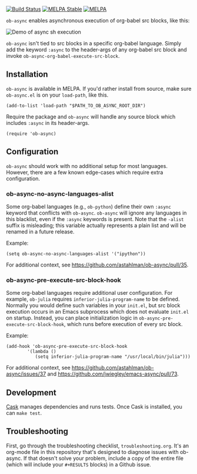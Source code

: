 [![Build Status](https://travis-ci.org/astahlman/ob-async.svg?branch=master)](https://travis-ci.org/astahlman/ob-async)
[![MELPA Stable](https://stable.melpa.org/packages/ob-async-badge.svg)](https://stable.melpa.org/#/ob-async)
[![MELPA](https://melpa.org/packages/ob-async-badge.svg)](https://melpa.org/#/ob-async)

`ob-async` enables asynchronous execution of org-babel src blocks,
like this:

![Demo of async sh execution](readme-demo.gif)

`ob-async` isn't tied to src blocks in a specific org-babel
language. Simply add the keyword `:async` to the header-args of any
org-babel src block and invoke `ob-async-org-babel-execute-src-block`.

## Installation

`ob-async` is available in MELPA. If you'd rather install from source,
make sure `ob-async.el` is on your `load-path`, like this.

    (add-to-list 'load-path "$PATH_TO_OB_ASYNC_ROOT_DIR")

Require the package and `ob-async` will handle any source block which
includes `:async` in its header-args.

    (require 'ob-async)

## Configuration

`ob-async` should work with no additional setup for most
languages. However, there are a few known edge-cases which require
extra configuration.

### ob-async-no-async-languages-alist

Some org-babel languages (e.g., `ob-python`) define their own `:async`
keyword that conflicts with `ob-async`. `ob-async` will ignore any
languages in this blacklist, even if the `:async` keywords is
present. Note that the `-alist` suffix is misleading; this variable
actually represents a plain list and will be renamed in a future
release.

Example:

    (setq ob-async-no-async-languages-alist '("ipython"))

For additional context, see
https://github.com/astahlman/ob-async/pull/35.

### ob-async-pre-execute-src-block-hook

Some org-babel languages require additional user configuration. For
example, `ob-julia` requires `inferior-julia-program-name` to be
defined. Normally you would define such variables in your `init.el`,
but src block execution occurs in an Emacs subprocess which does not
evaluate `init.el` on startup. Instead, you can place initialization
logic in `ob-async-pre-execute-src-block-hook`, which runs before
execution of every src block.

Example:

    (add-hook 'ob-async-pre-execute-src-block-hook
            '(lambda ()
               (setq inferior-julia-program-name "/usr/local/bin/julia")))


For additional context, see
https://github.com/astahlman/ob-async/issues/37 and
https://github.com/jwiegley/emacs-async/pull/73.

## Development

[Cask](https://github.com/cask/cask) manages dependencies and runs
tests. Once Cask is installed, you can `make test`.

## Troubleshooting

First, go through the troubleshooting checklist,
`troubleshooting.org`. It's an org-mode file in this repository that's
designed to diagnose issues with ob-async. If that doesn't solve your
problem, include a copy of the entire file (which will include your
`#+RESULTS` blocks) in a Github issue.
